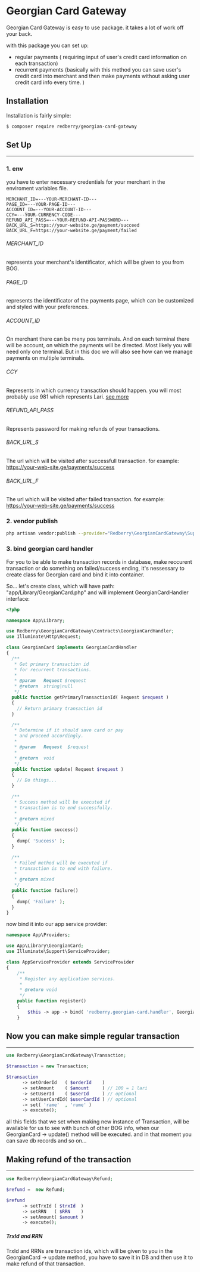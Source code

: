 # Georgian Card Gateway

Georgian Card Gateway is easy to use package. it takes a lot of work off your back.

with this package you can set up:
- regular payments ( requiring input of user's credit card information on each transaction)
- recurrent payments (basically with this method you can save user's credit card into merchant and then make payments without asking user credit card info every time. )

## Installation

Installation is fairly simple:

```sh
$ composer require redberry/georgian-card-gateway
```

## Set Up
-------
### 1. env
you have to enter necessary credentials for your merchant in the enviroment variables file.
```env
MERCHANT_ID=---YOUR-MERCHANT-ID---
PAGE_ID=---YOUR-PAGE-ID---
ACCOUNT_ID=---YOUR-ACCOUNT-ID---
CCY=---YOUR-CURRENCY-CODE---
REFUND_API_PASS=---YOUR-REFUND-API-PASSWORD---
BACK_URL_S=https://your-website.ge/payment/succeed
BACK_URL_F=https://your-website.ge/payment/failed
```
###### MERCHANT_ID
represents your merchant's identificator, which will be given to you from BOG.
###### PAGE_ID
represents the identificator of the payments page, which can be customized and styled with your preferences.
###### ACCOUNT_ID
On merchant there can be meny pos terminals. And on each terminal there will be account, on which the payments will be directed. Most likely you will need only one terminal. But in this doc we will also see how can we manage payments on multiple terminals.
###### CCY
Represents in which currency transaction should happen. you will most probably use 981 which represents Lari. [see more](https://en.wikipedia.org/wiki/ISO_4217)

###### REFUND_API_PASS
Represents password for making refunds of your transactions.

###### BACK_URL_S
The url which will be visited after successfull transaction. for example: https://your-web-site.ge/payments/success

###### BACK_URL_F
The url which will be visited after failed transaction. for example: https://your-web-site.ge/payments/success

### 2. vendor publish
```sh
php artisan vendor:publish --provider="Redberry\GeorgianCardGateway\Support\ServiceProvider"
```

### 3. bind georgian card handler
For you to be able to make transaction records in database, make reccurent transaction or do something on failed/success ending, it's nessessary to create class for Georgian card and bind it into container.

So... let's create class, which will have path: "app/Library/GeorgianCard.php" and will implement GeorgianCardHandler interface:
```php
<?php

namespace App\Library;

use Redberry\GeorgianCardGateway\Contracts\GeorgianCardHandler;
use Illuminate\Http\Request;

class GeorgianCard implements GeorgianCardHandler
{
  /**
   * Get primary transaction id
   * for recurrent transactions.
   * 
   * @param   Request $request
   * @return  string|null
   */
  public function getPrimaryTransactionId( Request $request )
  {
    // Return primary transaction id
  }

  /**
   * Determine if it should save card or pay
   * and proceed accordingly.
   * 
   * @param   Request  $request
   * 
   * @return  void
   */
  public function update( Request $request )
  {
    // Do things...
  }

  /**
   * Success method will be executed if
   * transaction is to end successfully.
   * 
   * @return mixed
   */
  public function success()
  {
    dump( 'Success' );
  }

  /**
   * Failed method will be executed if
   * transaction is to end with failure.
   * 
   * @return mixed
   */
  public function failure()
  {
    dump( 'Failure' );
  }
}
```

now bind it into our app service provider:
```php
namespace App\Providers;

use App\Library\GeorgianCard;
use Illuminate\Support\ServiceProvider;

class AppServiceProvider extends ServiceProvider
{
    /**
     * Register any application services.
     *
     * @return void
     */
    public function register()
    {
        $this -> app -> bind( 'redberry.georgian-card.handler', GeorgianCard :: class );
    }
```

## Now you can make simple regular transaction
---
```php
use Redberry\GeorgianCardGateway\Transaction;

$transaction = new Transaction;

$transaction 
      -> setOrderId   ( $orderId    )
      -> setAmount    ( $amount     ) // 100 = 1 lari
      -> setUserId    ( $userId     ) // optional
      -> setUserCardId( $userCardId ) // optional
      -> set( 'rame'  , 'rume' ) 
      -> execute();
```
all this fields that we set when making new instance of Transaction, will be available for us to see with bunch of other BOG info, when our GeorgianCard -> update() method will be executed. and in that moment you can save db records and so on...

## Making refund of the transaction
---
```php
use Redberry\GeorgianCardGateway\Refund;

$refund =  new Refund;

$refund
      -> setTrxId ( $trxId  )
      -> setRRN   ( $RRN    )
      -> setAmount( $amount )
      -> execute();
```

##### TrxId and RRN
TrxId and RRNs are transaction ids, which will be given to you in the GeorgianCard -> update method, you have to save it in DB and then use it to make refund of that transaction.